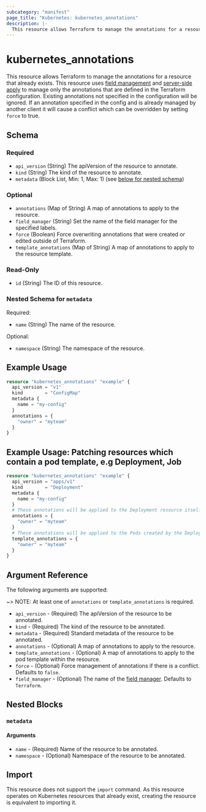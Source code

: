 ```yaml
---
subcategory: "manifest"
page_title: "Kubernetes: kubernetes_annotations"
description: |-
  This resource allows Terraform to manage the annotations for a resource that already exists
---
```


# kubernetes_annotations

This resource allows Terraform to manage the annotations for a resource that already exists. This resource uses [field management](https://kubernetes.io/docs/reference/using-api/server-side-apply/#field-management) and [server-side apply](https://kubernetes.io/docs/reference/using-api/server-side-apply/) to manage only the annotations that are defined in the Terraform configuration. Existing annotations not specified in the configuration will be ignored. If an annotation specified in the config and is already managed by another client it will cause a conflict which can be overridden by setting `force` to true.

<!-- schema generated by tfplugindocs -->
## Schema

### Required

- `api_version` (String) The apiVersion of the resource to annotate.
- `kind` (String) The kind of the resource to annotate.
- `metadata` (Block List, Min: 1, Max: 1) (see [below for nested schema](#nestedblock--metadata))

### Optional

- `annotations` (Map of String) A map of annotations to apply to the resource.
- `field_manager` (String) Set the name of the field manager for the specified labels.
- `force` (Boolean) Force overwriting annotations that were created or edited outside of Terraform.
- `template_annotations` (Map of String) A map of annotations to apply to the resource template.

### Read-Only

- `id` (String) The ID of this resource.

<a id="nestedblock--metadata"></a>
### Nested Schema for `metadata`

Required:

- `name` (String) The name of the resource.

Optional:

- `namespace` (String) The namespace of the resource.




## Example Usage

```terraform
resource "kubernetes_annotations" "example" {
  api_version = "v1"
  kind        = "ConfigMap"
  metadata {
    name = "my-config"
  }
  annotations = {
    "owner" = "myteam"
  }
}
```

## Example Usage: Patching resources which contain a pod template, e.g Deployment, Job

```terraform
resource "kubernetes_annotations" "example" {
  api_version = "apps/v1"
  kind        = "Deployment"
  metadata {
    name = "my-config"
  }
  # These annotations will be applied to the Deployment resource itself
  annotations = {
    "owner" = "myteam"
  }
  # These annotations will be applied to the Pods created by the Deployment
  template_annotations = {
    "owner" = "myteam"
  }
}
```

## Argument Reference

The following arguments are supported:

~> NOTE: At least one of `annotations` or `template_annotations` is required.

* `api_version` - (Required) The apiVersion of the resource to be annotated.
* `kind` - (Required) The kind of the resource to be annotated.
* `metadata` - (Required) Standard metadata of the resource to be annotated.
* `annotations` - (Optional) A map of annotations to apply to the resource.
* `template_annotations` - (Optional) A map of annotations to apply to the pod template within the resource.
* `force` - (Optional) Force management of annotations if there is a conflict. Defaults to `false`.
* `field_manager` - (Optional) The name of the [field manager](https://kubernetes.io/docs/reference/using-api/server-side-apply/#field-management). Defaults to `Terraform`.

## Nested Blocks

### `metadata`

#### Arguments

* `name` - (Required) Name of the resource to be annotated.
* `namespace` - (Optional) Namespace of the resource to be annotated.

## Import

This resource does not support the `import` command. As this resource operates on Kubernetes resources that already exist, creating the resource is equivalent to importing it.
